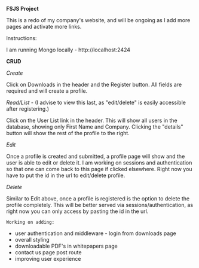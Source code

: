 **FSJS Project**

This is a redo of my company's website, and
will be ongoing as I add more pages and activate more links.

Instructions:

I am running Mongo locally - http://localhost:2424

**CRUD**

_Create_

Click on Downloads in the header and the Register button. All fields are required and will create a profile.

_Read/List_ - (I advise to view this last, as "edit/delete" is easily accessible after registering.)

Click on the User List link in the header. This will show all users in the database, showing only First Name and Company.
Clicking the "details" button will show the rest of the profile to the right.

_Edit_

Once a profile is created and submitted, a profile page will show and the user is able to edit or delete it.
I am working on sessions and authentication so that one can come back to this page if clicked elsewhere.
Right now you have to put the id in the url to edit/delete profile.

_Delete_

Similar to Edit above, once a profile is registered is the option to delete the profile completely.
This will be better served via sessions/authentication, as right now you can only access by pasting the id in the url.



`Working on adding:`
* user authentication and middleware - login from downloads page
* overall styling
* downloadable PDF's in whitepapers page
* contact us page post route
* improving user experience





